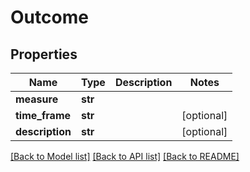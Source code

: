# Outcome

## Properties
Name | Type | Description | Notes
------------ | ------------- | ------------- | -------------
**measure** | **str** |  | 
**time_frame** | **str** |  | [optional] 
**description** | **str** |  | [optional] 

[[Back to Model list]](../README.md#documentation-for-models) [[Back to API list]](../README.md#documentation-for-api-endpoints) [[Back to README]](../README.md)

